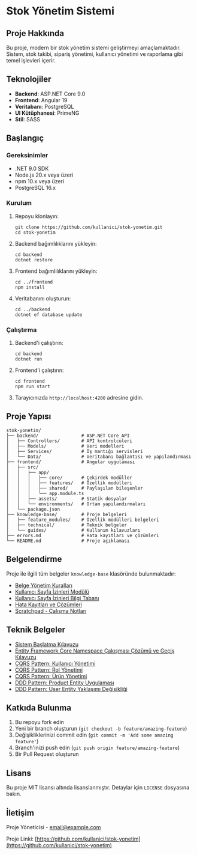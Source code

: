 # Stok Yönetim Sistemi

## Proje Hakkında

Bu proje, modern bir stok yönetim sistemi geliştirmeyi amaçlamaktadır. Sistem, stok takibi, sipariş yönetimi, kullanıcı yönetimi ve raporlama gibi temel işlevleri içerir.

## Teknolojiler

- **Backend**: ASP.NET Core 9.0
- **Frontend**: Angular 19
- **Veritabanı**: PostgreSQL
- **UI Kütüphanesi**: PrimeNG
- **Stil**: SASS

## Başlangıç

### Gereksinimler

- .NET 9.0 SDK
- Node.js 20.x veya üzeri
- npm 10.x veya üzeri
- PostgreSQL 16.x

### Kurulum

1. Repoyu klonlayın:
   ```
   git clone https://github.com/kullanici/stok-yonetim.git
   cd stok-yonetim
   ```

2. Backend bağımlılıklarını yükleyin:
   ```
   cd backend
   dotnet restore
   ```

3. Frontend bağımlılıklarını yükleyin:
   ```
   cd ../frontend
   npm install
   ```

4. Veritabanını oluşturun:
   ```
   cd ../backend
   dotnet ef database update
   ```

### Çalıştırma

1. Backend'i çalıştırın:
   ```
   cd backend
   dotnet run
   ```

2. Frontend'i çalıştırın:
   ```
   cd frontend
   npm run start
   ```

3. Tarayıcınızda `http://localhost:4200` adresine gidin.

## Proje Yapısı

```
stok-yonetim/
├── backend/                # ASP.NET Core API
│   ├── Controllers/        # API kontrolcüleri
│   ├── Models/             # Veri modelleri
│   ├── Services/           # İş mantığı servisleri
│   └── Data/               # Veritabanı bağlantısı ve yapılandırması
├── frontend/               # Angular uygulaması
│   ├── src/
│   │   ├── app/
│   │   │   ├── core/       # Çekirdek modüller
│   │   │   ├── features/   # Özellik modülleri
│   │   │   ├── shared/     # Paylaşılan bileşenler
│   │   │   └── app.module.ts
│   │   ├── assets/         # Statik dosyalar
│   │   └── environments/   # Ortam yapılandırmaları
│   └── package.json
├── knowledge-base/         # Proje belgeleri
│   ├── feature_modules/    # Özellik modülleri belgeleri
│   ├── technical/          # Teknik belgeler
│   └── guides/             # Kullanım kılavuzları
├── errors.md               # Hata kayıtları ve çözümleri
└── README.md               # Proje açıklaması
```

## Belgelendirme

Proje ile ilgili tüm belgeler `knowledge-base` klasöründe bulunmaktadır:

- [Belge Yönetim Kuralları](knowledge-base/document-management-rules.mdc)
- [Kullanıcı Sayfa İzinleri Modülü](knowledge-base/feature_modules/user_page_permissions_module.md)
- [Kullanıcı Sayfa İzinleri Bilgi Tabanı](knowledge-base/user_page_permissions_knowledge_base.md)
- [Hata Kayıtları ve Çözümleri](errors.md)
- [Scratchpad - Çalışma Notları](scratchpad.md)

## Teknik Belgeler

- [Sistem Başlatma Kılavuzu](knowledge-base/system_startup_guide.md)
- [Entity Framework Core Namespace Çakışması Çözümü ve Geçiş Kılavuzu](knowledge-base/namespace-migration-guide.md)
- [CQRS Pattern: Kullanıcı Yönetimi](knowledge-base/architectural_patterns/cqrs_user_management.md)
- [CQRS Pattern: Rol Yönetimi](knowledge-base/architectural_patterns/cqrs_role_management.md)
- [CQRS Pattern: Ürün Yönetimi](knowledge-base/architectural_patterns/cqrs_product_management.md)
- [DDD Pattern: Product Entity Uygulaması](knowledge-base/architectural_patterns/ddd_product_entity.md)
- [DDD Pattern: User Entity Yaklaşımı Değişikliği](knowledge-base/architectural_patterns/ddd_user_entity.md)

## Katkıda Bulunma

1. Bu repoyu fork edin
2. Yeni bir branch oluşturun (`git checkout -b feature/amazing-feature`)
3. Değişikliklerinizi commit edin (`git commit -m 'Add some amazing feature'`)
4. Branch'inizi push edin (`git push origin feature/amazing-feature`)
5. Bir Pull Request oluşturun

## Lisans

Bu proje MIT lisansı altında lisanslanmıştır. Detaylar için `LICENSE` dosyasına bakın.

## İletişim

Proje Yöneticisi - [email@example.com](mailto:email@example.com)

Proje Linki: [https://github.com/kullanici/stok-yonetim](https://github.com/kullanici/stok-yonetim)
